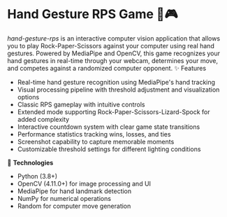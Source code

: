 # Hand Gesture RPS Game 👋🎮
_hand-gesture-rps_ is an interactive computer vision application that allows you to play Rock-Paper-Scissors against your computer using real hand gestures. Powered by MediaPipe and OpenCV, this game recognizes your hand gestures in real-time through your webcam, determines your move, and competes against a randomized computer opponent.
✨ Features

* Real-time hand gesture recognition using MediaPipe's hand tracking
* Visual processing pipeline with threshold adjustment and visualization options
* Classic RPS gameplay with intuitive controls
* Extended mode supporting Rock-Paper-Scissors-Lizard-Spock for added complexity
* Interactive countdown system with clear game state transitions
* Performance statistics tracking wins, losses, and ties
* Screenshot capability to capture memorable moments
* Customizable threshold settings for different lighting conditions

🔧 **Technologies**

* Python (3.8+)
* OpenCV (4.11.0+) for image processing and UI
* MediaPipe for hand landmark detection
* NumPy for numerical operations
* Random for computer move generation
